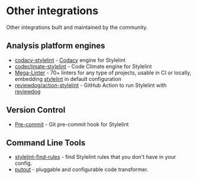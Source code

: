 # Other integrations

Other integrations built and maintained by the community.

## Analysis platform engines

- [codacy-stylelint](https://github.com/codacy/codacy-stylelint) - [Codacy](https://www.codacy.com/) engine for Stylelint
- [codeclimate-stylelint](https://github.com/gilbarbara/codeclimate-stylelint) - Code Climate engine for Stylelint
- [Mega-Linter](https://nvuillam.github.io/mega-linter) - 70+ linters for any type of projects, usable in CI or locally, embedding [stylelint](https://nvuillam.github.io/mega-linter/descriptors/css_stylelint/) in default configuration
- [reviewdog/action-stylelint](https://github.com/reviewdog/action-stylelint) - GitHub Action to run Stylelint with [reviewdog](https://github.com/reviewdog/reviewdog)

## Version Control

- [Pre-commit](https://github.com/awebdeveloper/pre-commit-stylelint) - Git pre-commit hook for Stylelint

## Command Line Tools

- [stylelint-find-rules](https://github.com/alexilyaev/stylelint-find-rules) - find Stylelint rules that you don't have in your config.
- [putout](https://github.com/coderaiser/putout) - pluggable and configurable code transformer.
